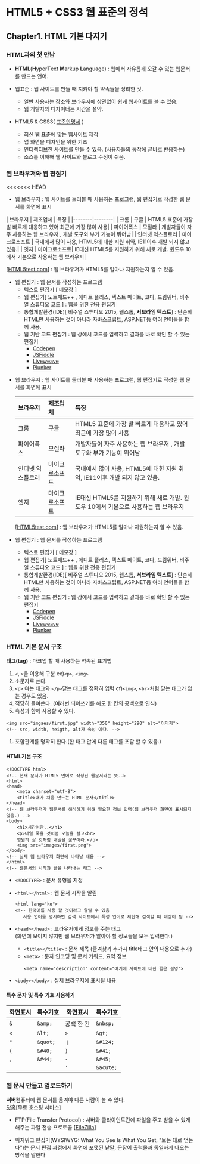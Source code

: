# HTML5 + CSS3 웹 표준의 정석

## Chapter1. HTML 기본 다지기

### HTML과의 첫 만남

* **HTML**\(**H**yper**T**ext **M**arkup **L**anguage\) : 웹에서 자유롭게 오갈 수 있는 웹문서를 만드는 언어.

* 웹표준 : 웹 사이트를 만들 때 지켜야 할 약속들을 정리한 것.

  * 일반 사용자는 장소와 브라우저에 상관없이 쉽게 웹사이트를 볼 수 있음.
  * 웹 개발자와 디자이너는 시간을 절약.

* HTML5 & CSS3\( [표준안명세](http://www.w3c.org/TR/html) \)

  * 최신 웹 표준에 맞는 웹사이트 제작
  * 앱 화면을 디자인을 위한 기초
  * 인터랙티브한 사이트를 만들 수 있음. \(사용자들의 동작에 곧바로 반응하는\)
  * 소스를 이해해 웹 사이트와 블로그 수정이 쉬움.

### 웹 브라우저와 웹 편집기
<<<<<<< HEAD
- 웹 브라우저 : 웹 사이트를 둘러볼 때 사용하는 프로그램, 웹 편집기로 작성한 웹 문서를 화면에 표시

| 브라우저 | 제조업체 | 특징 |
|--------|--------|
| 크롬 | 구글 | HTML5 표준에 가장 발 빠르게 대응하고 있어 최근에 가장 많이 사용|
| 파이어폭스 | 모질라 |  개발자들이 자주 사용하는 웹 브라우저 , 개발 도구와 부가 기능이 뛰어남|
| 인터넷 익스플로러 | 마이크로소프트 | 국내에서 많이 사용, HTML5에 대한 지원 취약, IE11이후 개발 되지 않고 있음.|
| 엣지 | 마이크로소프트| IE대신 HTML5를 지원하기 위해 새로 개발. 윈도우 10에서 기본으로 사용하는 웹 브라우지|

[[HTML5test.com](http://HTML5test.com)] : 웹 브라우저가 HTML5를 얼마나 지원하는지 알 수 있음.

- 웹 편집기 : 웹 문서를 작성하는 프로그램
	- 텍스트 편집기 [ 메모장 ]
	- 웹 편집기[ 노트패드++ , 에디트 플러스, 텍스트 메이트, 코다, 드림위버, 비주얼 스튜디오 코드 ] : 웹을 위한 전용 편집기
	- 통합개발환경(IDE)[ 비주얼 스튜디오 2015,  웹스톰, **서브라임 텍스트**] : 단순히 HTML만 사용하는 것이 아니라 자바스크립트, ASP.NET등 여러 언어들을 함께 사용.
	- 웹 기반 코드 편집기 : 웹 상에서 코드를 입력하고 결과를 바로 확인 할 수 있는 편집기
		- [Codepen](http://codepen.io/)
    	- [JSFiddle](http://jsfiddle.net/)
    	- [Liveweave](http://liveweave.com/)
    	- [Plunker](http://plnkr.co/)


* 웹 브라우저 : 웹 사이트를 둘러볼 때 사용하는 프로그램, 웹 편집기로 작성한 웹 문서를 화면에 표시

	| 브라우저 | 제조업체 | 특징 |
  	| :--- | :--- | :--- |
  	| 크롬 | 구글 | HTML5 표준에 가장 발 빠르게 대응하고 있어 최근에 가장 많이 사용 |
  	| 파이어폭스 | 모질라 | 개발자들이 자주 사용하는 웹 브라우저 , 개발 도구와 부가 기능이 뛰어남 |
  	| 인터넷 익스플로러 | 마이크로소프트 | 국내에서 많이 사용, HTML5에 대한 지원 취약, IE11이후 개발 되지 않고 있음. |
  	| 엣지 | 마이크로소프트 | IE대신 HTML5를 지원하기 위해 새로 개발. 윈도우 10에서 기본으로 사용하는 웹 브라우지 |

	[[HTML5test.com](http://HTML5test.com)\] : 웹 브라우저가 HTML5를 얼마나 지원하는지 알 수 있음.

* 웹 편집기 : 웹 문서를 작성하는 프로그램
  * 텍스트 편집기 \[ 메모장 \]
  * 웹 편집기\[ 노트패드++ , 에디트 플러스, 텍스트 메이트, 코다, 드림위버, 비주얼 스튜디오 코드 \] : 웹을 위한 전용 편집기
  * 통합개발환경\(IDE\)\[ 비주얼 스튜디오 2015,  웹스톰, **서브라임 텍스트**\] : 단순히 HTML만 사용하는 것이 아니라 자바스크립트, ASP.NET등 여러 언어들을 함께 사용.
  * 웹 기반 코드 편집기 : 웹 상에서 코드를 입력하고 결과를 바로 확인 할 수 있는 편집기
    * [Codepen](http://codepen.io/)
    * [JSFiddle](http://jsfiddle.net/)
    * [Liveweave](http://liveweave.com/)
    * [Plunker](http://plnkr.co/)

### HTML 기본 문서 구조

**태그\(tag\)** : 마크업 할 때 사용하는 약속된 표기법  
1. `<`, `>`을 이용해 구분 ex\)`<p>`, `<img>`  
2. 소문자로 쓴다.  
3. `<p>` 여는 태그와 `</p>`닫는 태그를 정확히 입력 cf\)`<img>`, `<br>`처럼 닫는 태그가 없는 경우도 있음.  
4. 적당히 들여쓴다. \(여러번 띄어쓰기를 해도 한 칸의 공백으로 인식\)  
5. 속성과 함께 사용할 수 있다.

```erb
<img src="imgaes/first.jpg" width="350" height="290" alt="이미지">
<!-- src, width, heigth, alt가 속성 이다. -->
```

1. 포함관계를 명확히 한다.\(한 태그 안에 다른 태그를 포함 할 수 있음.\)

#### HTML기본 구조

```erb
<!DOCTYPE html>
<!-- 현재 문서가 HTML5 언어로 작성된 웹문서라는 뜻-->
<html>
<head>
    <meta charset="utf-8">
    <title>내가 처음 만드는 HTML 문서</title>
</head>
<!-- 웹 브라우저가 웹문서를 해석하기 위해 필요한 정보 입력(웹 브라우저 화면에 표시되지 않음.) -->
<body>
    <h1>시간이란..</h1>
    <p>내일 죽을 것처럼 오늘을 살고<br>
    영원히 살 것처럼 내일을 꿈꾸어라.</p>
    <img src="images/first.png">
</body>
<!-- 실제 웹 브라우저 화면에 나타날 내용 -->
</html>
<!-- 웹문서의 시작과 끝을 나타내는 태그 -->
```

* `<!DOCTYPE>` : 문서 유형을 지정

* `<html></html>` : 웹 문서 시작을 알림

  ```erb
  <html lang="ko">
  <!-- 한국어를 사용 할 것이라고 알릴 수 있음
     사용 언어를 명시하면 검색 사이트에서 특정 언어로 제한해 검색할 때 대상이 됨 -->
  ```

* `<head></head>` :  브라우저에게 정보를 주는 태그  
    \(화면에 보이지 않지만 웹 브라우저가 알아야 할 정보들을 모두 입력한다.\)

  * `<title></title>` : 문서 제목 \(즐겨찾기 추가시 title태그 안의 내용으로 추가\)
  * `<meta>` : 문자 인코딩 및 문서 키워드, 요약 정보
    ```erb
    <meta name="description" content="여기에 사이트에 대한 짧은 설명">
    ```

* `<body></body>` : 실제 브라우저에 표시될 내용

#### 특수 문자 및 특수 기호 사용하기

| 화면표시 | 특수기호 | 화면표시 | 특수기호 |
| --- | --- | --- | --- |
| `&` | `&amp;` | 공백 한 칸 | `&nbsp;` |
| `<` | `&lt;` | `>` | `&gt;` |
| `"` | `&quot;` | `ㅣ` | `&#124;` |
| `(` | `&#40;` | `)` | `&#41;` |
| `,` | `&#44;` | `-` | `&#45;` |
|  |  | `'` | `&acute;` |

### 웹 문서 만들고 업로드하기

**서버**컴퓨터에 웹 문서를 옮겨야 다른 사람이 볼 수 있다.  
[닷홈](http://dothome.co.kr)\[무료 호스팅 서비스\]

* FTP\(File Transfer Protocol\) : 서버와 클라이언트간에 파일을 주고 받을 수 있게 해주는 파일 전송 프로토콜 \[[FileZilla](https://filezilla-project.org/)\]

* 위지위그 편집기\(WYSIWYG: What You See Is What You Get, "보는 대로 얻는다"\)는 문서 편집 과정에서 화면에 포맷된 낱말, 문장이 출력물과 동일하게 나오는 방식을 말한다



